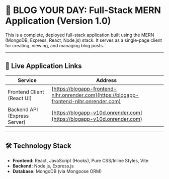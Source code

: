 # 📖 BLOG YOUR DAY: Full-Stack MERN Application (Version 1.0)

This is a complete, deployed full-stack application built using the MERN (MongoDB, Express, React, Node.js) stack. It serves as a single-page client for creating, viewing, and managing blog posts.

---

## 🚀 Live Application Links

| Service                        | Address                                                                 |
|--------------------------------|-------------------------------------------------------------------------|
| Frontend Client (React UI)     | [https://blogapp-frontend-nlhr.onrender.com](https://blogapp-frontend-nlhr.onrender.com) |
| Backend API (Express Server)   | [https://blogapp-v10d.onrender.com](https://blogapp-v10d.onrender.com)   |

---

## 🛠 Technology Stack

- **Frontend:** React, JavaScript (Hooks), Pure CSS/Inline Styles, Vite  
- **Backend:** Node.js, Express.js  
- **Database:** MongoDB (via Mongoose ORM)  

